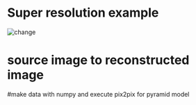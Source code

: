# Super resolution example

![change](https://user-images.githubusercontent.com/70960259/96963979-9a8fb200-1544-11eb-854e-e595c1c8ae18.jpg)

# source image to  reconstructed image

#make data with numpy and execute pix2pix for pyramid model 

